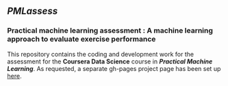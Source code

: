 ## *PMLassess*  
### Practical machine learning assessment : A machine learning approach to evaluate exercise performance   
   
This repository contains the coding and development work for the assessment for the **Coursera Data Science** course in ***Practical  Machine Learning***. As requested, a separate gh-pages project page has been set up [here](http://jw149j.github.io/PMLassess/).
